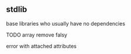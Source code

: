 ## stdlib

base libraries who usually have no dependencies


TODO array remove falsy

error with attached attributes
